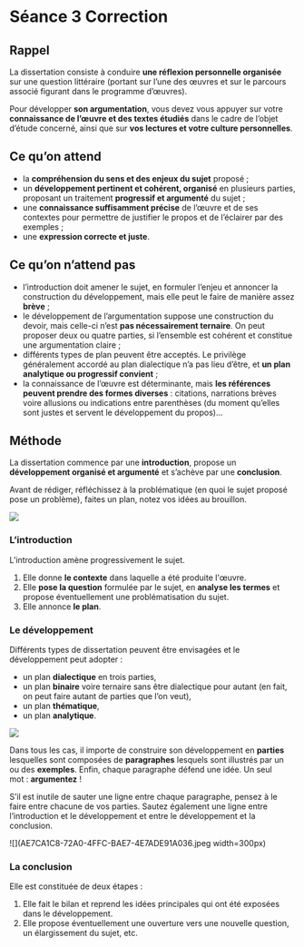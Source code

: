 # Séance 3 Correction
## Rappel
La dissertation consiste à conduire **une réflexion personnelle organisée** sur une question littéraire (portant sur l’une des œuvres et sur le parcours associé figurant dans le programme d’œuvres).

Pour développer **son argumentation**, vous devez vous appuyer sur votre **connaissance de l’œuvre et des textes étudiés** dans le cadre de l’objet d’étude concerné, ainsi que sur **vos lectures et votre culture personnelles**.

## Ce qu’on attend
- la **compréhension du sens et des enjeux du sujet** proposé ;
- un **développement pertinent et cohérent, organisé** en plusieurs parties, proposant un traitement **progressif et argumenté** du sujet ;
- une **connaissance suffisamment précise** de l’œuvre et de ses contextes pour permettre de justifier le propos et de l’éclairer par des exemples ;
- une **expression correcte et juste**.

## Ce qu’on n’attend pas
- l’introduction doit amener le sujet, en formuler l’enjeu et annoncer la construction du développement, mais elle peut le faire de manière assez **brève** ;
- le développement de l’argumentation suppose une construction du devoir, mais celle-ci n’est **pas nécessairement ternaire**. On peut proposer deux ou quatre parties, si l’ensemble est cohérent et constitue une argumentation claire ;
- différents types de plan peuvent être acceptés. Le privilège généralement accordé au plan dialectique n’a pas lieu d’être, et **un plan analytique ou progressif convient** ;
- la connaissance de l’œuvre est déterminante, mais **les références peuvent prendre des formes diverses** : citations, narrations brèves voire allusions ou indications entre parenthèses (du moment qu’elles sont justes et servent le développement du propos)...

## Méthode
La dissertation commence par une **introduction**, propose un **développement organisé et argumenté** et s’achève par une **conclusion**.

Avant de rédiger, réfléchissez à la problématique (en quoi le sujet proposé pose un problème), faites un plan, notez vos idées au brouillon.

![](6D9D2F4A-B813-4850-90A7-62D61A7500C2.jpeg)

### L’introduction
L’introduction amène progressivement le sujet.
1. Elle donne **le contexte** dans laquelle a été produite l'œuvre.
2. Elle **pose la question** formulée par le sujet, en **analyse les termes** et propose éventuellement une problématisation du sujet.
3. Elle annonce **le plan**.

### Le développement
Différents types de dissertation peuvent être envisagées et le développement peut adopter :
- un plan **dialectique** en trois parties,
- un plan **binaire** voire ternaire sans être dialectique pour autant (en fait, on peut faire autant de parties que l’on veut),
- un plan **thématique**,
- un plan **analytique**.

![](5A304D5A-F06A-4169-9D2C-7BE3EDFC3BAB.png)

Dans tous les cas, il importe de construire son développement en **parties** lesquelles sont composées de **paragraphes** lesquels sont illustrés par un ou des **exemples**. Enfin, chaque paragraphe défend une idée. Un seul mot : **argumentez** !

S’il est inutile de sauter une ligne entre chaque paragraphe, pensez à le faire entre chacune de vos parties.
Sautez également une ligne entre l’introduction et le développement et entre le développement et la conclusion.

![](AE7CA1C8-72A0-4FFC-BAE7-4E7ADE91A036.jpeg width=300px)

### La conclusion
Elle est constituée de deux étapes :
1. Elle fait le bilan et reprend les idées principales qui ont été exposées dans le développement.
2. Elle propose éventuellement une ouverture vers une nouvelle question, un élargissement du sujet, etc.
